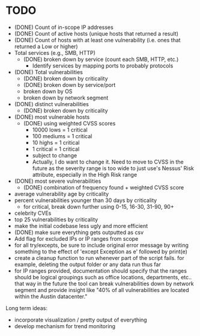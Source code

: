 # TODO

- (DONE) Count of in-scope IP addresses
- (DONE) Count of active hosts (unique hosts that returned a result)
- (DONE) Count of hosts with at least one vulnerability (i.e. ones that returned a Low or higher)
- Total services (e.g., SMB, HTTP)
	- (DONE) broken down by service (count each SMB, HTTP, etc.)
		- Identify services by mapping ports to probably protocols
- (DONE) Total vulnerabilities
	- (DONE) broken down by criticality
	- (DONE) broken down by service/port
	- broken down by OS
	- broken down by network segment
- (DONE) distinct vulnerabilities
	- (DONE) broken down by criticality
- (DONE) most vulnerable hosts
	- (DONE) using weighted CVSS scores
		- 10000 lows = 1 critical
		- 100  mediums = 1 critical
		- 10 highs = 1 critical
		- 1 critical = 1 critical
		- subject to change
		- Actually, I do want to change it. Need to move to CVSS in the future as the severity range is too wide to just use's Nessus' Risk attribute, especially in the High Risk range
- (DONE) most severe vulnerabilities
	- (DONE) combination of frequency found + weighted CVSS score
- average vulnerability age by criticality
- percent vulnerabilities younger than 30 days by criticality
	- for critical, break down further using 0-15, 16-30, 31-90, 90+
- celebrity CVEs
- top 25 vulnerabilities by criticality
- make the initial codebase less ugly and more efficient
- (DONE) make sure everything gets outputted as csv
- Add flag for excluded IPs or IP ranges from scope
- for all try/excepts, be sure to include original error message by writing something to the effect of 'except Exception as e' followed by print(e)
- create a cleanup function to run whenever part of the script fails. for example, deleting the output folder or any data run thus far
- for IP ranges provided, documentation should specify that the ranges should be logical groupings such as office locations, departments, etc.. that way in the future the tool can break vulnerabilities down by network segment and provide insight like "40% of all vulnerabilities are located within the Austin datacenter."

Long term ideas:
- incorporate visualization / pretty output of everything
- develop mechanism for trend monitoring
